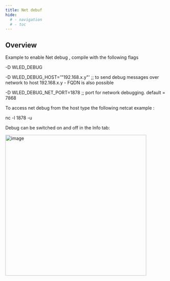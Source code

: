 ```yaml
---
title: Net debuf
hide:
  # - navigation
  # - toc
---
```


## Overview

Example to enable Net debug  , compile with the following flags 

-D WLED_DEBUG 

-D WLED_DEBUG_HOST='"192.168.x.y"' ;; to send debug messages over network to host 192.168.x.y - FQDN is also possible

-D WLED_DEBUG_NET_PORT=1878 ;; port for network debugging. default = 7868


To access net debug from the host type the following  netcat   example : 

nc -l 1878 -u

Debug can be switched on and off in the Info tab:

<img width="440" alt="image" src="https://user-images.githubusercontent.com/91013628/220674439-e3f73a68-4557-499b-b240-e46bdac1d561.png">
